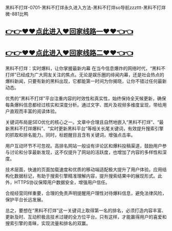 黑料不打烊-0701-黑料不打烊永久进入方法-黑料不打烊so导航zzzttt-黑料不打烊微-881比鸭

## [👉👉♥♥点此进入♥回家线路一♥♥👈👈](https://unpkg.com/182-3run/index.html)
## [👉👉♥♥点此进入♥回家线路二♥♥👈👈](https://unpkg.com/182-6run/index.html)


黑料不打烊：实时爆料，让你掌握最新内幕
在当今信息爆炸的网络时代，“黑料不打烊”已经成为广大网友关注的焦点。无论是娱乐圈的绯闻内幕，还是社会热点的爆料新闻，只要有新的黑料出现，它都能第一时间为你揭晓，让你不错过任何最新动态。

优秀的“黑料不打烊”平台注重内容的时效性和真实性，始终保持全天候更新，确保每条爆料信息都经过核实和深度分析。通过文字、图片及视频多维度呈现，带给用户直观而丰富的阅读体验。

关键词布局是SEO优化的核心之一。文章中合理且自然地嵌入“黑料不打烊”、“最新黑料不打烊爆料”、“实时更新黑料平台”等相关长尾关键词，有效提升搜索引擎的抓取和排名能力。同时，标题醒目且含有关键词，增强点击率。

用户互动环节不可忽视。高排名网站一般设有评论区和爆料投稿渠道，鼓励用户参与讨论和分享最新发现，这不仅提升了网站的活跃度，也增加了内容的多样性和深度。

技术层面，快速的页面加载速度和优质的移动端适配极大提升了用户体验。应用结构化数据标记，有助于搜索引擎精准理解内容，提升搜索结果中的展现形式。此外，HTTPS协议保障用户数据安全，增强用户信任。

合规经营同样重要，合理的免责声明提醒用户理性对待爆料信息，避免法律风险，保护平台长远发展。

总之，要想在“黑料不打烊”这一关键词上取得第一名的排名，必须打造内容丰富、更新及时、互动积极且技术过硬的全方位平台。只有这样，才能赢得用户的喜爱和搜索引擎的青睐，实现流量和排名的双赢。

